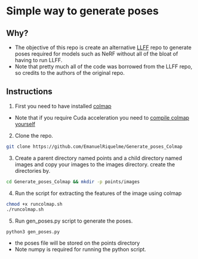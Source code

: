 # Simple way to generate poses

## Why?
* The objective of this repo is create an alternative [LLFF](https://github.com/fyusion/llff) repo to generate poses required for models such as NeRF without all of the bloat of having to run LLFF.
* Note that pretty much all of the code was borrowed from the LLFF repo, so credits to the authors of the original repo.
## Instructions
1. First you need to have installed [colmap](https://github.com/colmap/colmap)
* Note that if you require Cuda acceleration you need to [compile colmap yourself](https://colmap.github.io/install.html)
2. Clone the repo.
``` bash
git clone https://github.com/EmanuelRiquelme/Generate_poses_Colmap
```
3. Create a parent directory named points and a child directory named images and copy your images to the images directory.
create the directories by.
``` bash
cd Generate_poses_Colmap && mkdir -p points/images
```
4. Run the script for extracting the features of the image using colmap
``` bash
chmod +x runcolmap.sh
./runcolmap.sh
```
5. Run gen_poses.py script to generate the poses.
```
python3 gen_poses.py 
```
* the poses file will be stored on the points directory
* Note numpy is required for running the python script.
